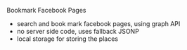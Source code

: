 Bookmark Facebook Pages
- search and book mark facebook pages, using graph API
- no server side code, uses fallback JSONP
- local storage for storing the places
